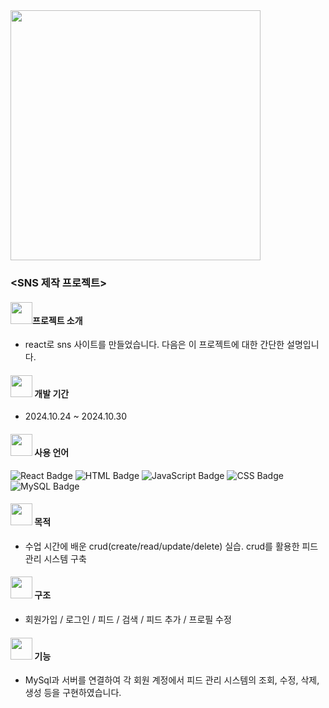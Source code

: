 <img src="react_project/server/img/1730084072310.jpg" width="400">


### <SNS 제작 프로젝트>

#### <img src="mini_project/images/고양이아이콘.png" width="35">**프로젝트 소개**
- react로 sns 사이트를 만들었습니다. 다음은 이 프로젝트에 대한 간단한 설명입니다.

#### <img src="mini_project/images/고양이아이콘.png" width="35"> **개발 기간**
- 2024.10.24 ~ 2024.10.30

#### <img src="mini_project/images/고양이아이콘.png" width="35"> **사용 언어**
![React Badge](https://img.shields.io/badge/React-61DAFB?style=for-the-badge&logo=react&logoColor=white)
![HTML Badge](https://img.shields.io/badge/HTML5-E34F26?style=for-the-badge&logo=html5&logoColor=white)
![JavaScript Badge](https://img.shields.io/badge/JavaScript-F7DF1E?style=for-the-badge&logo=javascript&logoColor=000000)
![CSS Badge](https://img.shields.io/badge/CSS3-1572B6?style=for-the-badge&logo=css3&logoColor=white)
![MySQL Badge](https://img.shields.io/badge/MySQL-4479A1?style=for-the-badge&logo=mysql&logoColor=white)

  
#### <img src="mini_project/images/고양이아이콘.png" width="35"> **목적**
- 수업 시간에 배운 crud(create/read/update/delete) 실습. crud를 활용한 피드 관리 시스템 구축

#### <img src="mini_project/images/고양이아이콘.png" width="35"> **구조**
- 회원가입 / 로그인 / 피드 / 검색 / 피드 추가 / 프로필 수정 

#### <img src="mini_project/images/고양이아이콘.png" width="35"> **기능**
- MySql과 서버를 연결하여 각 회원 계정에서 피드 관리 시스템의 조회, 수정, 삭제, 생성 등을 구현하였습니다.
   

   
